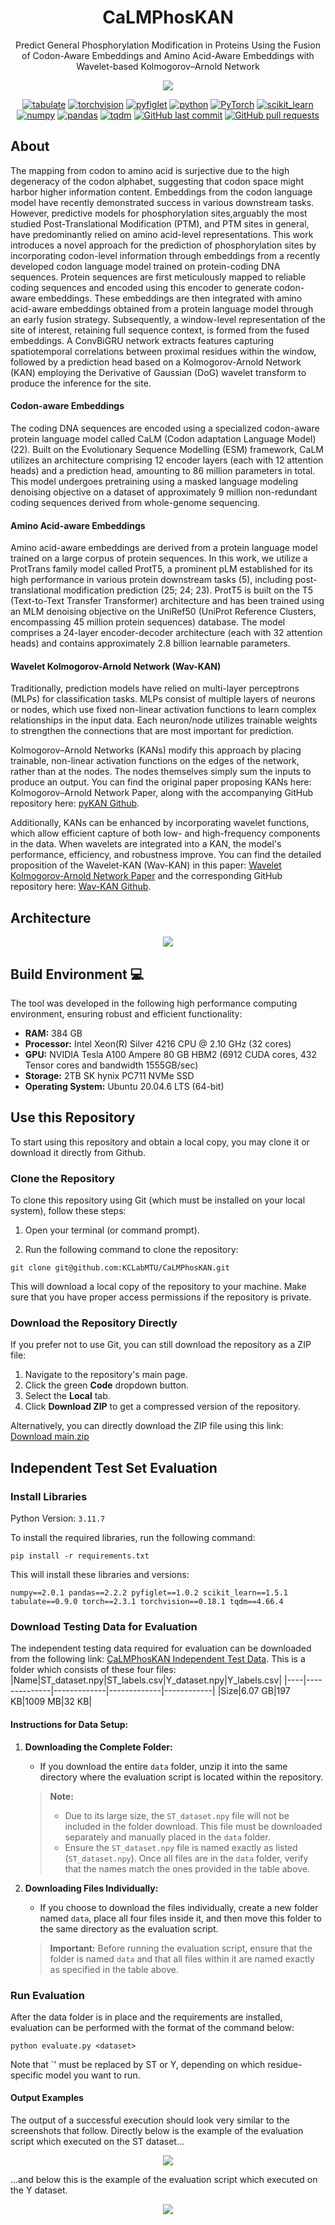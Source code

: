 <div align="center">
  
# CaLMPhosKAN

</div>


<p align="center">
  Predict General Phosphorylation Modification in Proteins Using the Fusion of Codon-Aware Embeddings and Amino Acid-Aware Embeddings with Wavelet-based Kolmogorov–Arnold Network
</p>

<p align="center">
<img src="images/example_run.png"/> 
</p>

<p align="center">
<a href="https://pypi.org/project/tabulate/"><img alt="tabulate" src="https://img.shields.io/badge/tabulate-0.9.0-blue.svg"/></a>  
<a href="https://pytorch.org/vision/stable/index.html"><img alt="torchvision" src="https://img.shields.io/badge/torchvision-0.18.1-red.svg"/></a>  
<a href="https://pypi.org/project/pyfiglet/"><img alt="pyfiglet" src="https://img.shields.io/badge/pyfiglet-1.0.2-yellow.svg"/></a>
<a href="https://www.python.org/"><img alt="python" src="https://img.shields.io/badge/Python-3.11.7-blue.svg"/></a>
<a href="https://pytorch.org/"><img alt="PyTorch" src="https://img.shields.io/badge/PyTorch-2.3.1-orange.svg"/></a>
<a href="https://scikit-learn.org/"><img alt="scikit_learn" src="https://img.shields.io/badge/scikit_learn-1.5.1-blue.svg"/></a>
<a href="https://numpy.org/"><img alt="numpy" src="https://img.shields.io/badge/numpy-2.0.1-red.svg"/></a>
<a href="https://pandas.pydata.org/"><img alt="pandas" src="https://img.shields.io/badge/pandas-2.2.2-yellow.svg"/></a>
<a href="https://tqdm.github.io/"><img alt="tqdm" src="https://img.shields.io/badge/tqdm-4.66.4-blue.svg"/></a>
<a href="https://github.com/KCLabMTU/CaLMPhosKAN/commits/main"><img alt="GitHub last commit" src="https://img.shields.io/github/last-commit/KCLabMTU/CaLMPhosKAN.svg?style=flat&color=blue"></a>
<a href="https://github.com/KCLabMTU/CaLMPhosKAN/pulls"><img alt="GitHub pull requests" src="https://img.shields.io/github/issues-pr/KCLabMTU/CaLMPhosKAN.svg?style=flat&color=blue"></a>
</p>

## About
The mapping from codon to amino acid is surjective due to the high degeneracy of the codon alphabet, suggesting that codon space might harbor higher information content. Embeddings from the codon language model have recently demonstrated success in various downstream tasks. However, predictive models for phosphorylation sites,arguably the most studied Post-Translational Modification (PTM), and PTM sites in general, have predominantly relied on amino acid-level representations. This work introduces a novel approach for the prediction of phosphorylation sites by incorporating codon-level information through embeddings from a recently developed codon language model trained on protein-coding DNA sequences. Protein sequences are first meticulously mapped to reliable coding sequences and encoded using this encoder to generate codon-aware embeddings. These embeddings are then integrated with amino acid-aware embeddings obtained from a protein language model through an early fusion strategy. Subsequently, a window-level representation of the site of interest, retaining full sequence context, is formed from the fused embeddings. A ConvBiGRU network extracts features capturing spatiotemporal correlations between proximal residues within the window, followed by a prediction head based on a Kolmogorov-Arnold Network (KAN) employing the Derivative of Gaussian (DoG) wavelet transform to produce the inference for the site.

#### Codon-aware Embeddings
The coding DNA sequences are encoded using a specialized codon-aware protein language model called CaLM (Codon adaptation Language Model) (22). Built on the Evolutionary Sequence Modelling (ESM) framework, CaLM utilizes an architecture comprising 12 encoder layers (each with 12 attention heads) and a prediction head, amounting to 86 million parameters in total. This model undergoes pretraining using a masked language modeling denoising objective on a dataset of approximately 9 million non-redundant coding sequences derived from whole-genome sequencing.

#### Amino Acid-aware Embeddings 
Amino acid-aware embeddings are derived from a protein language model trained on a large corpus of protein sequences. In this work, we utilize a ProtTrans family model called ProtT5, a prominent pLM established for its high performance in various protein downstream tasks (5), including post-translational modification prediction (25; 24; 23). ProtT5 is built on the T5 (Text-to-Text Transfer Transformer) architecture and has been trained using an MLM denoising objective on the UniRef50 (UniProt Reference Clusters, encompassing 45 million protein sequences) database. The model comprises a 24-layer encoder-decoder architecture (each with 32 attention heads) and contains approximately 2.8 billion learnable parameters.

#### Wavelet Kolmogorov-Arnold Network (Wav-KAN)
Traditionally, prediction models have relied on multi-layer perceptrons (MLPs) for classification tasks. MLPs consist of multiple layers of neurons or nodes, which use fixed non-linear activation functions to learn complex relationships in the input data. Each neuron/node utilizes trainable weights to strengthen the connections that are most important for prediction.

Kolmogorov–Arnold Networks (KANs) modify this approach by placing trainable, non-linear activation functions on the edges of the network, rather than at the nodes. The nodes themselves simply sum the inputs to produce an output. You can find the original paper proposing KANs here: Kolmogorov–Arnold Network Paper, along with the accompanying GitHub repository here: [pyKAN Github](https://github.com/KindXiaoming/pykan).

Additionally, KANs can be enhanced by incorporating wavelet functions, which allow efficient capture of both low- and high-frequency components in the data. When wavelets are integrated into a KAN, the model's performance, efficiency, and robustness improve. You can find the detailed proposition of the Wavelet-KAN (Wav-KAN) in this paper: [Wavelet Kolmogorov-Arnold Network Paper](https://arxiv.org/abs/2405.12832) and the corresponding GitHub repository here: [Wav-KAN Github](https://github.com/zavareh1/Wav-KAN).


## Architecture

<p align="center">
<img src="images/Calmphoskan_architecture.png"/> 
</p>

## Build Environment 💻
The tool was developed in the following high performance computing environment, ensuring robust and efficient functionality:
- **RAM:** 384 GB
- **Processor:** Intel Xeon(R) Silver 4216 CPU @ 2.10 GHz (32 cores)
- **GPU:** NVIDIA Tesla A100 Ampere 80 GB HBM2 (6912 CUDA cores, 432 Tensor cores and bandwidth 1555GB/sec)
- **Storage:** 2TB SK hynix PC711 NVMe SSD
- **Operating System:** Ubuntu 20.04.6 LTS (64-bit)

## Use this Repository
To start using this repository and obtain a local copy, you may clone it or download it directly from Github.

### Clone the Repository
To clone this repository using Git (which must be installed on your local system), follow these steps:

1. Open your terminal (or command prompt).

2. Run the following command to clone the repository:

```shell
git clone git@github.com:KCLabMTU/CaLMPhosKAN.git
```
This will download a local copy of the repository to your machine. Make sure that you have proper access permissions if the repository is private.

### Download the Repository Directly

If you prefer not to use Git, you can still download the repository as a ZIP file:

1. Navigate to the repository's main page.
2. Click the green **Code** dropdown button.
3. Select the **Local** tab.
4. Click **Download ZIP** to get a compressed version of the repository.

Alternatively, you can directly download the ZIP file using this link: [Download main.zip](https://github.com/KCLabMTU/CaLMPhosKAN/archive/refs/heads/main.zip)


## Independent Test Set Evaluation
### Install Libraries

Python Version: `3.11.7`

To install the required libraries, run the following command:

```shell
pip install -r requirements.txt
```
This will install these libraries and versions:

<code>numpy==2.0.1
pandas==2.2.2
pyfiglet==1.0.2
scikit_learn==1.5.1
tabulate==0.9.0
torch==2.3.1
torchvision==0.18.1
tqdm==4.66.4</code>

### Download Testing Data for Evaluation
The independent testing data required for evaluation can be downloaded from the following link: [CaLMPhosKAN Independent Test Data](https://drive.google.com/drive/folders/16GBz_CJCvvUyhspVAw4Qi6upQRqGRciS?usp=drive_link). This is a folder which consists of these four files:
|Name|ST_dataset.npy|ST_labels.csv|Y_dataset.npy|Y_labels.csv|
|----|--------------|-------------|-------------|------------|
|Size|6.07 GB|197 KB|1009 MB|32 KB|

#### Instructions for Data Setup:

1. **Downloading the Complete Folder:**
   - If you download the entire `data` folder, unzip it into the same directory where the evaluation script is located within the repository.
   
   > **Note:**
   > - Due to its large size, the `ST_dataset.npy` file will not be included in the folder download. This file must be downloaded separately and manually placed in the `data` folder.
   > - Ensure the `ST_dataset.npy` file is named exactly as listed (`ST_dataset.npy`). Once all files are in the `data` folder, verify that the names match the ones provided in the table above.

2. **Downloading Files Individually:**
   - If you choose to download the files individually, create a new folder named `data`, place all four files inside it, and then move this folder to the same directory as the evaluation script.

   > **Important:**
   > Before running the evaluation script, ensure that the folder is named `data` and that all files within it are named exactly as specified in the table above.

### Run Evaluation
After the data folder is in place and the requirements are installed, evaluation can be performed with the format of the command below:
```shell
python evaluate.py <dataset>
```
Note that `<dataset>' must be replaced by ST or Y, depending on which residue-specific model you want to run.

#### Output Examples
The output of a successful execution should look very similar to the screenshots that follow. Directly below is the example of the evaluation script which executed on the ST dataset...

<p align="center">
<img src="images/example_output_ST.png"/> 
</p>

...and below this is the example of the evaluation script which executed on the Y dataset.

<p align="center">
<img src="images/example_output_Y.png"/> 
</p>
